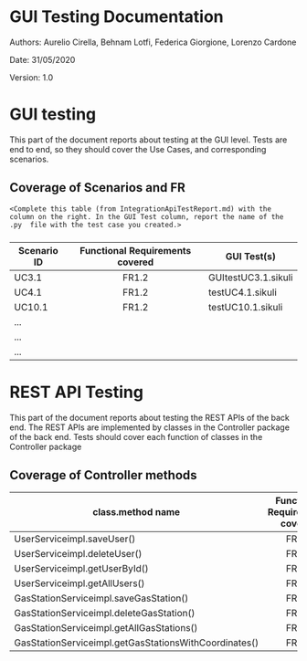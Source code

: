 # GUI  Testing Documentation 

Authors: Aurelio Cirella, Behnam Lotfi, Federica Giorgione, Lorenzo Cardone

Date: 31/05/2020

Version: 1.0

# GUI testing

This part of the document reports about testing at the GUI level. Tests are end to end, so they should cover the Use Cases, and corresponding scenarios.

## Coverage of Scenarios and FR

```
<Complete this table (from IntegrationApiTestReport.md) with the column on the right. In the GUI Test column, report the name of the .py  file with the test case you created.>
```

### 

| Scenario ID | Functional Requirements covered | GUI Test(s) |
| ----------- | :-------------------------------: | ----------- | 
| UC3.1       | FR1.2          |    GUItestUC3.1.sikuli
| UC4.1       | FR1.2          |    testUC4.1.sikuli
| UC10.1      | FR1.2          |    testUC10.1.sikuli
| ...         |                                 |             |             
| ...         |                                 |             |             
| ...         |                                 |             |             


# REST  API  Testing

This part of the document reports about testing the REST APIs of the back end. The REST APIs are implemented by classes in the Controller package of the back end. 
Tests should cover each function of classes in the Controller package

## Coverage of Controller methods


<Report in this table the test cases defined to cover all methods in Controller classes >

| class.method name | Functional Requirements covered |REST  API Test(s) | 
| ----------- | :--------------------: | ----------- | 
|  UserServiceimpl.saveUser()   | FR1.1                |testSaveUser()|   
|  UserServiceimpl.deleteUser() | FR1.2                |testDeleteUser()|  
|  UserServiceimpl.getUserById()| FR1.3                |testUserById()|  
|  UserServiceimpl.getAllUsers()| FR1.4                |testAllUser() |   
|  GasStationServiceimpl.saveGasStation()   | FR3.1                |testSaveGasStation()|  
|  GasStationServiceimpl.deleteGasStation()| FR3.2                |testDeleteGasStation() |   
|  GasStationServiceimpl.getAllGasStations()| FR3.3                |testAllGasStations() |       
| GasStationServiceimpl.getGasStationsWithCoordinates()| FR4.1|testGasStationWithCoordinate()|
